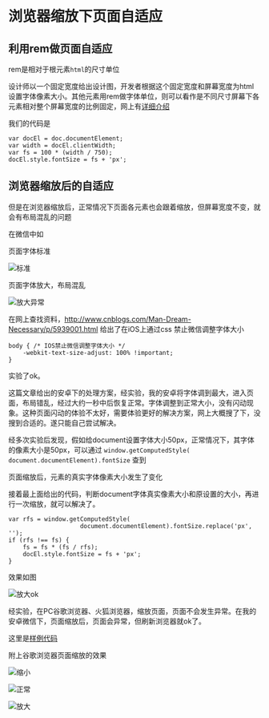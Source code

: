 # 浏览器缩放下页面自适应

## 利用rem做页面自适应
rem是相对于根元素`html`的尺寸单位

设计师以一个固定宽度给出设计图，开发者根据这个固定宽度和屏幕宽度为html设置字体像素大小。其他元素用rem做字体单位，则可以看作是不同尺寸屏幕下各元素相对整个屏幕宽度的比例固定，网上有[详细介绍](http://caibaojian.com/web-app-rem.html)

我们的代码是

```
var docEl = doc.documentElement;
var width = docEl.clientWidth;
var fs = 100 * (width / 750);
docEl.style.fontSize = fs + 'px';
```

## 浏览器缩放后的自适应

但是在浏览器缩放后，正常情况下页面各元素也会跟着缩放，但屏幕宽度不变，就会有布局混乱的问题

在微信中如

页面字体标准

![标准](https://p.qpic.cn/wyp_pic/duc2TvpEgSTLM4dYAHFZhU2G8Eh5Ggt5XdKgkxQe45tLonMnmCdYmlxsVkPiaa7gh/364)

页面字体放大，布局混乱

![放大异常](https://p.qpic.cn/wyp_pic/duc2TvpEgSQFhSSBSKusicJdBicxRaZxhKAF2UAVJQ8QUj5ouFNxq3KSTX8DNI6gC2/364)

在网上查找资料，http://www.cnblogs.com/Man-Dream-Necessary/p/5939001.html
给出了在iOS上通过css 禁止微信调整字体大小
```
body { /* IOS禁止微信调整字体大小 */
    -webkit-text-size-adjust: 100% !important;
}
```
实验了ok。

这篇文章给出的安卓下的处理方案，经实验，我的安卓将字体调到最大，进入页面，布局错乱，经过大约一秒中后恢复正常。字体调整到正常大小，没有闪动现象。这种页面闪动的体验不太好，需要体验更好的解决方案，网上大概搜了下，没搜到合适的。遂只能自己尝试解决。

经多次实验后发现，假如给document设置字体大小50px，正常情况下，其字体的像素大小是50px，可以通过
`window.getComputedStyle(
                    document.documentElement).fontSize`
查到

页面缩放后，元素的真实字体像素大小发生了变化

接着最上面给出的代码，判断document字体真实像素大小和原设置的大小，再进行一次缩放，就可以解决了。

```
var rfs = window.getComputedStyle(
                    document.documentElement).fontSize.replace('px', '');
if (rfs !== fs) {
    fs = fs * (fs / rfs);
    docEl.style.fontSize = fs + 'px';
}
```
效果如图

![放大ok](https://p.qpic.cn/wyp_pic/duc2TvpEgSRtuYJvgLNfynk1ia0ZaNGOxVwnTpicwZ0mXzFuwU1byajhDia7A70PYme/364)

经实验，在PC谷歌浏览器、火狐浏览器，缩放页面，页面不会发生异常。在我的安卓微信下，页面缩放后，页面会异常，但刷新浏览器就ok了。

这里是[样例代码](http://atest.yk.qq.com/static/folger/test/index.html)

附上谷歌浏览器页面缩放的效果

![缩小](https://p.qpic.cn/wyp_pic/duc2TvpEgSQOvv7icIgK7FpHxKCIukyZNW76Wmb8fJz47tM54FgjzuvdyoaM9KJBY/364)

![正常](https://p.qpic.cn/wyp_pic/duc2TvpEgSSVWPZeRib2DgJLLjXastSjdQiaNq19JRG7ia1wuYnMhqOQViaNGZPsZHYc/364)

![放大](https://p.qpic.cn/wyp_pic/duc2TvpEgSQ8onKuml3MEkVDqJMD8jwlHt03Gpr2ySbhVhfsD5zn8t5JbRGF2fB5/364)

